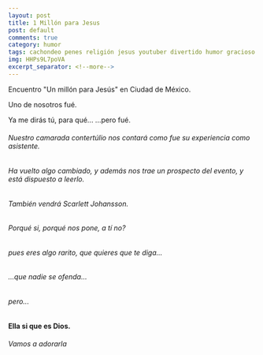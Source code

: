 ```yaml
---
layout: post
title: 1 Millón para Jesus
post: default
comments: true
category: humor
tags: cachondeo penes religión jesus youtuber divertido humor gracioso
img: HHPs9L7poVA
excerpt_separator: <!--more-->
---
```


Encuentro "Un millón para Jesús" en Ciudad de México.

Uno de nosotros fué.

Ya me dirás tú, para qué... ...pero fué.

<!--more-->


###### Nuestro camarada contertúlio nos contará como fue su experiencia como asistente.

###### Ha vuelto algo cambiado, y además nos trae un prospecto del evento, y está dispuesto a leerlo.

###### También vendrá Scarlett Johansson.

###### Porqué si, porqué nos pone, a tí no?

###### pues eres algo rarito, que quieres que te diga...

###### ...que nadie se ofenda...

###### pero...

#### Ella si que es Dios.

###### Vamos a adorarla